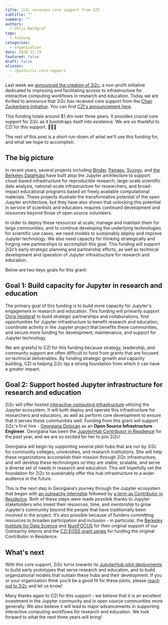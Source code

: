 ```yaml
---
title: 2i2c receives core support from CZI
subtitle: ""
summary: ""
authors:
  - Chris Holdgraf
tags:
  - funding
categories:
  - organization
date: 2020-11-19
featured: false
draft: false
aliases:
  - /posts/czi-core-support
---
```


Last week we [announced the creation of 2i2c](/posts/2021/hello-world/), a non-profit initiative dedicated to improving and facilitating access to infrastructure for interactive computing workflows in research and education. Today we are thrilled to announce that 2i2c has received core support from the [Chan Zuckerberg Initiative](../../../collaborators/czi.md). You can find [CZI's announcement here](https://cziscience.medium.com/scaling-open-infrastructure-and-reproducibility-in-biomedicine-69546a399747).

This funding totals around $1.4m over three years. It provides crucial core support for 2i2c as it bootstraps itself into existence. We are so thankful to CZI for this support. 🎉🙏✨

The rest of this post is a short run-down of what we'll use this funding for, and what we hope to accomplish.

## The big picture

In recent years, several projects including [Binder](https://mybinder.org), [Pangeo](https://pangeo.io), [Syzygy](https://syzygy.ca), and [the Berkeley DataHubs](https://data.berkeley.edu/academics/resources/berkeley-data-stack) have built atop the Jupyter architecture to support cloud-based infrastructure for reproducible research, large-scale scientific data analysis, national-scale infrastructure for researchers, and broad-impact educational programs based on freely available computational materials. These projects illustrate the transformative potential of the open Jupyter architecture, but they have also shown that unlocking this potential in service of scientists and educators requires continued development and resources beyond those of open source volunteers.

In order to deploy these resources at scale, manage and maintain them for large communities, and to continue developing the underlying technologies for scientific use cases, we need models to sustainably deploy and improve Jupyter technology. We also need capacity for thinking strategically and forging new partnerships to accomplish this goal. This funding will support 2i2c’s early strategic planning and partnership efforts, as well as technical development and operation of Jupyter infrastructure for research and education.

Below are two keys goals for this grant:

## Goal 1: Build capacity for Jupyter in research and education

The primary goal of this funding is to build more capacity for Jupyter's engagement in research and education. This funding will primarily support [Chris Holdgraf](/author/chris-holdgraf) to build strategic partnerships and collaborations, find opportunities for Jupyter infrastructure to benefit research and education, coordinate activity in the Jupyter project that benefits these communities, and secure more funding for development, maintenance, and support for Jupyter technology.

We are grateful to CZI for this funding because strategy, leadership, and community support are often difficult to fund from grants that are focused on technical deliverables. By funding strategic growth and capacity building, CZI is helping 2i2c lay a strong foundation from which it can have a greater impact.

## Goal 2: Support hosted Jupyter infrastructure for research and education

2i2c will offer hosted [interactive computing infrastructure](/infrastructure) utilizing the Jupyter ecosystem. It will both deploy and operate this infrastructure for researchers and educators, as well as perform core development to ensure that it serves these communities well. Funding from this grant will support 2i2c's first hire - [Georgiana Dolocan](/author/georgiana-dolocan) as an **Open Source Infrastructure Engineer**. Georgiana has been the [JupyterHub Contributor in Residence](https://blog.jupyter.org/the-jupyterhub-and-binder-contributor-in-residence-56708d1e3069) for the past year, and we are so excited for her to join 2i2c!

Georgiana will begin by supporting several pilot hubs that are run by 2i2c for community colleges, universities, and research institutions. She will help these organizations accomplish their mission through 2i2c infrastructure, and will develop these technologies so they are stable, scalable, and serve a diverse set of needs in research and education. This will hopefully set the foundation for 2i2c to sustainably offer this hub infrastructure to a wider audience in the future.

This is the next step in Georgiana’s journey through the Jupyter ecosystem that began with [an outreachy internship](https://blog.jupyter.org/outreachy-jupyter-supporting-diversity-in-open-communities-dfa78db4b0bd) followed by [a term as Contributor in Residence](https://blog.jupyter.org/cir-report-i-1ca418c230cd). Both of these steps were made possible thanks to Jupyter stakeholders who invest their resources, time, and mentorship to grow Jupyter’s community beyond the people that have traditionally been involved in the project. It’s also possible because of funders committing resources to broaden participation and inclusion - in particular, the [Berkeley Institute for Data Science](https://bids.berkeley.edu/) and [NumFOCUS](https://numfocus.org) for their original support of our Outreachy interns and the [CZI EOSS grant series](https://chanzuckerberg.com/eoss/) for funding the original Contributor in Residence.

## What's next

With this core support, 2i2c turns towards its [JupyterHub pilot deployments](/infrastructure/#kinds-of-hubs) to build early prototypes that serve research and education, and to build organizational models that sustain these hubs and their development. If you or your organization think you’d be a good fit for these pilots, please [reach out to 2i2c](mailto:hello@2i2c.org) and let us know!

Many thanks again to CZI for this support - we believe that it is an excellent investment in the Jupyter community and in open source communities more generally. We also believe it will lead to major advancements in supporting interactive computing workflows for research and education. We look forward to what the next three years will bring!
